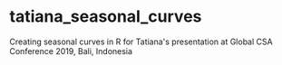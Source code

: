 # tatiana_seasonal_curves
Creating seasonal curves in R for Tatiana's presentation at Global CSA Conference 2019, Bali, Indonesia
